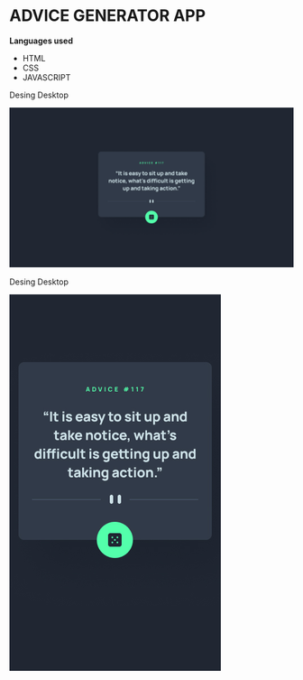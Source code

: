 # ADVICE GENERATOR APP

**Languages ​​used**
* HTML
* CSS 
* JAVASCRIPT

 
Desing Desktop

![img](design/desktop-design.jpg)

Desing Desktop

![img](design/mobile-design.jpg)
